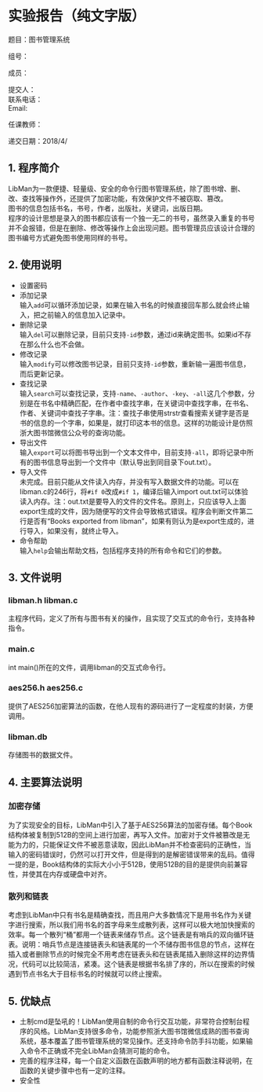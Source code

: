 # 实验报告（纯文字版）

题目：图书管理系统

组号：

成员：  

提交人：  
联系电话：  
Email:

任课教师：

递交日期：2018/4/


## 1. 程序简介

LibMan为一款便捷、轻量级、安全的命令行图书管理系统，除了图书增、删、改、查找等操作外，还提供了加密功能，有效保护文件不被窃取、篡改。  
图书的信息包括书名，书号，作者，出版社，关键词，出版日期。  
程序的设计思想是录入的图书都应该有一个独一无二的书号，虽然录入重复的书号并不会报错，但是在删除、修改等操作上会出现问题。图书管理员应该设计合理的图书编号方式避免图书使用同样的书号。

## 2. 使用说明
 * 设置密码
 * 添加记录  
输入`add`可以循环添加记录，如果在输入书名的时候直接回车那么就会终止输入，把之前输入的信息加入记录中。
 * 删除记录  
输入`del`可以删除记录，目前只支持`-id`参数，通过id来确定图书。如果id不存在那么什么也不会做。
 * 修改记录  
输入`modify`可以修改图书记录，目前只支持`-id`参数，重新输一遍图书信息，而后更新记录。
 * 查找记录  
输入`search`可以查找记录，支持`-name`、`-author`、`-key`、`-all`这几个参数，分别是在书名中精确匹配，在作者中查找字串，在关键词中查找字串，在书名、作者、关键词中查找子字串。注：查找子串使用strstr查看搜索关键字是否是书的信息的一个字串，如果是，就打印这本书的信息。这样的功能设计是仿照浙大图书馆微信公众号的查询功能。
 * 导出文件  
输入`export`可以将图书导出到一个文本文件中，目前支持`-all`，即将记录中所有的图书信息导出到一个文件中（默认导出到同目录下out.txt）。
 * 导入文件  
未完成。目前只能从文件读入内存，并没有写入数据文件的功能。可以在libman.c的246行，将`#if 0`改成`#if 1`，编译后输入import out.txt可以体验读入内存。注：out.txt是要导入的文件的文件名。原则上，只应该导入上面export生成的文件，因为随便写的文件会导致格式错误。程序会判断文件第二行是否有“Books exported from libman”，如果有则认为是export生成的，进行导入，如果没有，就终止导入。
 * 命令帮助  
输入`help`会输出帮助文档，包括程序支持的所有命令和它们的参数。

## 3. 文件说明

### __libman.h libman.c__
主程序代码，定义了所有与图书有关的操作，且实现了交互式的命令行，支持各种指令。

### __main.c__
int main()所在的文件，调用libman的交互式命令行。

### __aes256.h aes256.c__
提供了AES256加密算法的函数，在他人现有的源码进行了一定程度的封装，方便调用。

### __libman.db__
存储图书的数据文件。  

## 4. 主要算法说明  

### __加密存储__  
为了实现安全的目标，LibMan中引入了基于AES256算法的加密存储。每个Book结构体被复制到512B的空间上进行加密，再写入文件。加密对于文件被篡改是无能为力的，只能保证文件不被恶意读取，因此LibMan并不检查密码的正确性，当输入的密码错误时，仍然可以打开文件，但是得到的是解密错误带来的乱码。值得一提的是，Book结构体的实际大小小于512B，使用512B的目的是提供向前兼容性，并使其在内存或硬盘中对齐。
### __散列和链表__  
考虑到LibMan中只有书名是精确查找，而且用户大多数情况下是用书名作为关键字进行搜索，所以我们用书名的首字母来生成散列表，这样可以极大地加快搜索的效率。每一个散列“桶”都用一个链表来储存节点。这个链表是有哨兵的双向循环链表。说明：哨兵节点是连接链表头和链表尾的一个不储存图书信息的节点，这样在插入或者删除节点的时候完全不用考虑在链表头和在链表尾插入删除这样的边界情况，代码可以比较简洁，紧凑。这个链表是根据书名排了序的，所以在搜索的时候遇到节点书名大于目标书名的时候就可以终止搜索。  

## 5. 优缺点  
 * 土制cmd是坠吼的！LibMan使用自制的命令行交互功能，非常符合控制台程序的风格。LibMan支持很多命令，功能参照浙大图书馆微信成熟的图书查询系统，基本覆盖了图书管理系统的常见操作。还支持命令防手抖功能，如果输入命令不正确或不完全LibMan会猜测可能的命令。
 * 完善的程序注释，每一个自定义函数在函数声明的地方都有函数注释说明，在函数的关键步骤中也有一定的注释。
 * 安全性